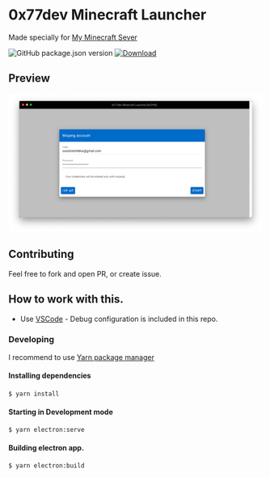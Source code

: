 # 0x77dev Minecraft Launcher
Made specially for [My Minecraft Sever](https://minecraft.0x77.page)

![GitHub package.json version](https://img.shields.io/github/package-json/v/devmcraft/launcher)
[![Download](https://img.shields.io/badge/Download-Latest%20Release-black)](https://github.com/devmcraft/launcher/releases)

## Preview
[![Releases](preview.png)](https://github.com/devmcraft/launcher/releases)

## Contributing
Feel free to fork and open PR, or create issue.

## How to work with this.
* Use [VSCode](https://code.visualstudio.com/) - Debug configuration is included in this repo.

### Developing
I recommend to use [Yarn package manager](https://yarnpkg.com)

#### Installing dependencies
```console
$ yarn install
```
#### Starting in Development mode
```
$ yarn electron:serve
```
#### Building electron app.
```
$ yarn electron:build
```
